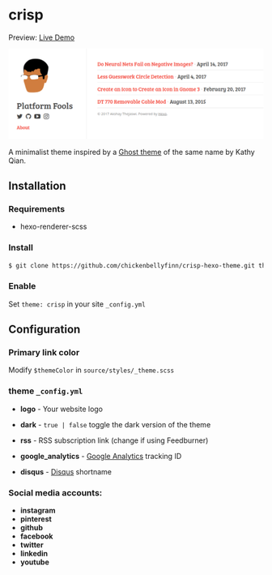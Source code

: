 # crisp

Preview: [Live Demo](//guolin.github.io)

![hexo-theme-crisp](https://raw.githubusercontent.com/chickenbellyfinn/crisp-hexo-theme/master/screenshot.png)

A minimalist theme inspired by a [Ghost theme](https://github.com/kathyqian/crisp-ghost-theme) of the same name by Kathy Qian.

## Installation

### Requirements
* hexo-renderer-scss

### Install

``` bash
$ git clone https://github.com/chickenbellyfinn/crisp-hexo-theme.git themes/crisp
```

### Enable
Set `theme: crisp` in your site `_config.yml`


## Configuration

### Primary link color
Modify `$themeColor` in `source/styles/_theme.scss`

### theme `_config.yml`
- **logo** - Your website logo
- **dark** - `true | false` toggle the dark version of the theme 
- **rss** - RSS subscription link (change if using Feedburner)

- **google_analytics** - [Google Analytics](https://support.google.com/analytics/answer/1008015) tracking ID
- **disqus** - [Disqus](https://disqus.com/admin/create/) shortname

 ### Social media accounts:
- **instagram**
- **pinterest**
- **github**
- **facebook**
- **twitter**
- **linkedin**
- **youtube**
